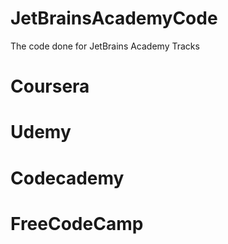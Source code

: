 # JetBrainsAcademyCode
The code done for JetBrains Academy Tracks
# Coursera
# Udemy
# Codecademy
# FreeCodeCamp

